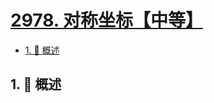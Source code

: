 # [2978. 对称坐标【中等】](https://github.com/Tdahuyou/TNotes.leetcode/tree/main/notes/2978.%20%E5%AF%B9%E7%A7%B0%E5%9D%90%E6%A0%87%E3%80%90%E4%B8%AD%E7%AD%89%E3%80%91)

<!-- region:toc -->

- [1. 📝 概述](#1--概述)

<!-- endregion:toc -->

## 1. 📝 概述
